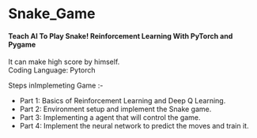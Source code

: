 # Snake_Game
####  Teach AI To Play Snake! Reinforcement Learning With PyTorch and Pygame
It can make high score by himself. <br>
Coding Language: Pytorch


Steps inImplemeting Game :- <br>
- Part 1: Basics of Reinforcement Learning and Deep Q Learning. <br>
- Part 2: Environment setup and implement the Snake game. <br>
- Part 3: Implementing a agent that will control the game. <br>
- Part 4: Implement the neural network to predict the moves and train it. <br>
